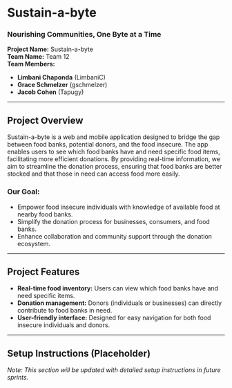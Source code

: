 # Sustain-a-byte

### **Nourishing Communities, One Byte at a Time**

**Project Name:** Sustain-a-byte  
**Team Name:** Team 12  
**Team Members:**  
- **Limbani Chaponda** (LimbaniC)  
- **Grace Schmelzer** (gschmelzer)  
- **Jacob Cohen** (Tapugy)  

---

## **Project Overview**

Sustain-a-byte is a web and mobile application designed to bridge the gap between food banks, potential donors, and the food insecure. The app enables users to see which food banks have and need specific food items, facilitating more efficient donations. By providing real-time information, we aim to streamline the donation process, ensuring that food banks are better stocked and that those in need can access food more easily.

### **Our Goal:**
- Empower food insecure individuals with knowledge of available food at nearby food banks.
- Simplify the donation process for businesses, consumers, and food banks.
- Enhance collaboration and community support through the donation ecosystem.

---

## **Project Features**

- **Real-time food inventory:** Users can view which food banks have and need specific items.
- **Donation management:** Donors (individuals or businesses) can directly contribute to food banks in need.
- **User-friendly interface:** Designed for easy navigation for both food insecure individuals and donors.
  
---

## **Setup Instructions (Placeholder)**

*Note: This section will be updated with detailed setup instructions in future sprints.*

